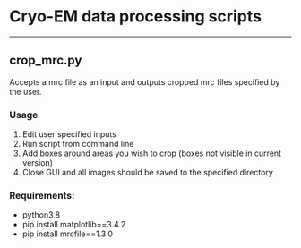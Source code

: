 # Cryo-EM data processing scripts

---

## crop_mrc.py

Accepts a mrc file as an input and outputs cropped mrc files specified by the user.

### Usage

1. Edit user specified inputs
2. Run script from command line
3. Add boxes around areas you wish to crop (boxes not visible in current version)
4. Close GUI and all images should be saved to the specified directory

### Requirements:
* python3.8
* pip install matplotlib==3.4.2
* pip install mrcfile==1.3.0